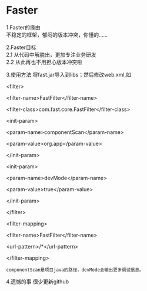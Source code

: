 Faster
======


1.Faster的缘由<br/>
  不稳定的框架，郁闷的版本冲突，你懂的……<br/>

2.Faster目标<br/>
  2.1 从代码中解脱出，更加专注业务研发<br/>
  2.2 从此再也不用担心版本冲突啦<br/>
  
3.使用方法
   将fast.jar导入到libs；然后修改web.xml,如
	<p>\<filter></p>
		<p>  \<filter-name>FastFilter\</filter-name></p>
		<p>  \<filter-class>com.fast.core.FastFilter\</filter-class></p>
		<p>  \<init-param></p>
			<p>    \<param-name>componentScan\</param-name></p>
			<p>    \<param-value>org.app\</param-value></p>
		<p>  \</init-param></p>
		<p>  \<init-param></p>
			<p>    \<param-name>devMode\</param-name></p>
			<p>    \<param-value>true\</param-value></p>
		<p>  \</init-param></p>
	<p>\</filter></p>
	<p>\<filter-mapping></p>
		<p>  \<filter-name>FastFilter\</filter-name></p>
		<p>  \<url-pattern>/*\</url-pattern></p>
	<p>\</filter-mapping></p>
	
	componentScan是项目java的路径，devMode会输出更多调试信息。

4.遗憾的事
 很少更新github


